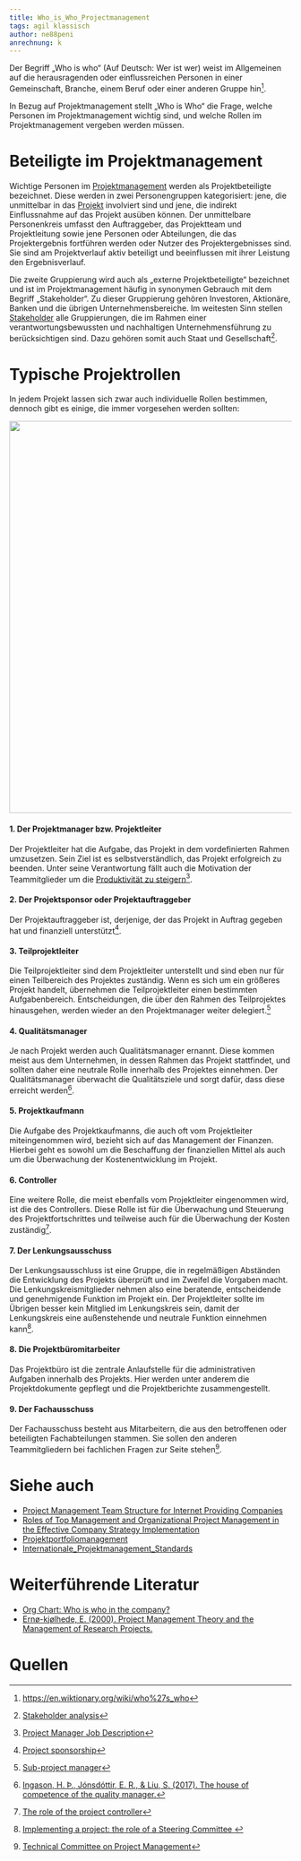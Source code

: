 ```yaml
---
title: Who_is_Who_Projectmanagement
tags: agil klassisch
author: ne88peni
anrechnung: k 
---
```


Der Begriff „Who is who“ (Auf Deutsch: Wer ist wer) weist im Allgemeinen auf die herausragenden oder einflussreichen Personen in einer Gemeinschaft, Branche, einem Beruf oder einer anderen Gruppe hin[^1].

In Bezug auf Projektmanagement stellt „Who is Who“ die Frage, welche Personen im Projektmanagement wichtig sind, und welche Rollen im Projektmanagement vergeben werden müssen.

# Beteiligte im Projektmanagement

Wichtige Personen im [Projektmanagement](https://github.com/ManagingProjectsSuccessfully/ManagingProjectsSuccessfully.github.io/blob/main/kb/Projektmanagement.md) werden als Projektbeteiligte bezeichnet. Diese werden in zwei Personengruppen kategorisiert: jene, die unmittelbar in das [Projekt](https://github.com/ManagingProjectsSuccessfully/ManagingProjectsSuccessfully.github.io/blob/main/kb/Projekt.md) involviert sind und jene, die indirekt Einflussnahme auf das Projekt ausüben können.
Der unmittelbare Personenkreis umfasst den Auftraggeber, das Projektteam und Projektleitung sowie jene Personen oder Abteilungen, die das Projektergebnis fortführen werden oder Nutzer des Projektergebnisses sind. Sie sind am Projektverlauf aktiv beteiligt und beeinflussen mit ihrer Leistung den Ergebnisverlauf.

Die zweite Gruppierung wird auch als „externe Projektbeteiligte“ bezeichnet und ist im Projektmanagement häufig in synonymen Gebrauch mit dem Begriff „Stakeholder“. Zu dieser Gruppierung gehören Investoren, Aktionäre, Banken und die übrigen Unternehmensbereiche. Im weitesten Sinn stellen [Stakeholder](https://de.wiktionary.org/wiki/Stakeholder) alle Gruppierungen, die im Rahmen einer verantwortungsbewussten und nachhaltigen Unternehmensführung zu berücksichtigen sind. Dazu gehören somit auch Staat und Gesellschaft[^2].



# Typische Projektrollen

In jedem Projekt lassen sich zwar auch individuelle Rollen bestimmen, dennoch gibt es einige, die immer vorgesehen werden sollten:

<img src="https://user-images.githubusercontent.com/92825010/146089942-bf51f8bc-17be-4d82-95e5-eddd0fed7838.png" width="700" height="700">




#### 1. Der Projektmanager bzw. Projektleiter

Der Projektleiter hat die Aufgabe, das Projekt in dem vordefinierten Rahmen umzusetzen. Sein Ziel ist es selbstverständlich, das Projekt erfolgreich zu beenden. Unter seine Verantwortung fällt auch die Motivation der Teammitglieder um die [Produktivität zu steigern](https://de.wiktionary.org/wiki/Produktivit%C3%A4tssteigerung)[^4].

#### 2. Der Projektsponsor oder Projektauftraggeber

Der Projektauftraggeber ist, derjenige, der das Projekt in Auftrag gegeben hat und finanziell unterstützt[^5].

#### 3. Teilprojektleiter

Die Teilprojektleiter sind dem Projektleiter unterstellt und sind eben nur für einen Teilbereich des Projektes zuständig. Wenn es sich um ein größeres Projekt handelt, übernehmen die Teilprojektleiter einen bestimmten Aufgabenbereich. Entscheidungen, die über den Rahmen des Teilprojektes hinausgehen, werden wieder an den Projektmanager weiter delegiert.[^6]

#### 4. Qualitätsmanager

Je nach Projekt werden auch Qualitätsmanager ernannt. Diese kommen meist aus dem Unternehmen, in dessen Rahmen das Projekt stattfindet, und sollten daher eine neutrale Rolle innerhalb des Projektes einnehmen. Der Qualitätsmanager überwacht die Qualitätsziele und sorgt dafür, dass diese erreicht werden[^7].

#### 5. Projektkaufmann

Die Aufgabe des Projektkaufmanns, die auch oft vom Projektleiter miteingenommen wird, bezieht sich auf das Management der Finanzen. Hierbei geht es sowohl um die Beschaffung der finanziellen Mittel als auch um die Überwachung der Kostenentwicklung im Projekt.

#### 6. Controller

Eine weitere Rolle, die meist ebenfalls vom Projektleiter eingenommen wird, ist die des Controllers. Diese Rolle ist für die Überwachung und Steuerung des Projektfortschrittes und teilweise auch für die Überwachung der Kosten zuständig[^8].

#### 7. Der Lenkungsausschuss

Der Lenkungsausschluss ist eine Gruppe, die in regelmäßigen Abständen die Entwicklung des Projekts überprüft und im Zweifel die Vorgaben macht. Die Lenkungskreismitglieder nehmen also eine beratende, entscheidende und genehmigende Funktion im Projekt ein.
Der Projektleiter sollte im Übrigen besser kein Mitglied im Lenkungskreis sein, damit der Lenkungskreis eine außenstehende und neutrale Funktion einnehmen kann[^9].

#### 8. Die Projektbüromitarbeiter

Das Projektbüro ist die zentrale Anlaufstelle für die administrativen Aufgaben innerhalb des Projekts. Hier werden unter anderem die Projektdokumente gepflegt und die Projektberichte zusammengestellt.

#### 9. Der Fachausschuss
Der Fachausschuss besteht aus Mitarbeitern, die aus den betroffenen oder beteiligten Fachabteilungen stammen. Sie sollen den anderen Teammitgliedern bei fachlichen Fragen zur Seite stehen[^10].



# Siehe auch

* [Project Management Team Structure for Internet Providing Companies](https://link.springer.com/chapter/10.1007/978-3-319-23126-6_47)
* [Roles of Top Management and Organizational Project Management in the Effective Company Strategy Implementation](https://www.sciencedirect.com/science/article/pii/S1877042816308540)
* [Projektportfoliomanagement](https://github.com/ManagingProjectsSuccessfully/ManagingProjectsSuccessfully.github.io/blob/main/kb/Projektportfoliomanagement.md)
* [Internationale_Projektmanagement_Standards](https://github.com/ManagingProjectsSuccessfully/ManagingProjectsSuccessfully.github.io/blob/main/kb/Internationale_Projektmanagement_Standards.md)


# Weiterführende Literatur

*  [Org Chart: Who is who in the company?](https://www.youtube.com/watch?v=CouWieFqk7Q)
*  [Ernø-kjølhede, E. (2000). Project Management Theory and the Management of Research Projects.
](https://ideas.repec.org/p/hhb/cbslpf/2000_003.html)





# Quellen

[^1]: https://en.wiktionary.org/wiki/who%27s_who
[^2]: [Stakeholder analysis](https://www.pmi.org/learning/library/stakeholder-analysis-pivotal-practice-projects-8905)
[^3]: [Mistry, D., & Davis, P. (2009). A client's perspective of critical success factors in project alliances.](https://www.researchgate.net/publication/266228554_A_client's_perspective_of_critical_success_factors_in_project_alliances)
[^4]: [Project Manager Job Description](https://www.purdue.edu/projectmanagementcertification/news/project-manager-job-description-career-outlook/)
[^5]: [Project sponsorship](https://www.pmi.org/learning/library/importance-of-project-sponsorship-9946)
[^6]: [Sub-project manager](https://www.hermes.admin.ch/en/project-management/understanding/roles/sub-project-manager.html)
[^7]: [Ingason, H. Þ., Jónsdóttir, E. R., & Liu, S. (2017). The house of competence of the quality manager.](https://www.tandfonline.com/doi/full/10.1080/23311975.2017.1345050)
[^8]: [The role of the project controller](https://www.arabianbusiness.com/the-role-of-project-controller-10704.html)
[^9]: [Implementing a project: the role of a Steering Committee ](http://www.lawfoundation.net.au/ljf/site/templates/resources/$file/SteeringCommittee.pdf)
[^10]: [Technical Committee on Project Management](https://design.transportation.org/technical-committees/project-management/)


